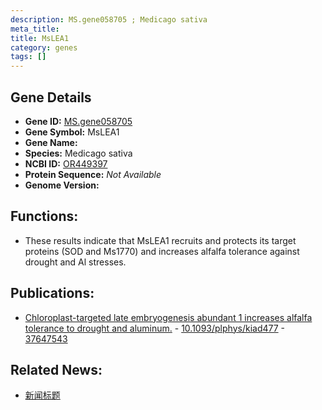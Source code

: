 ```yaml
---
description: MS.gene058705 ; Medicago sativa
meta_title:
title: MsLEA1
category: genes
tags: []
---
```


## Gene Details
- **Gene ID:**	[MS.gene058705](https://www.maizegdb.org/gene_center/gene/MS.gene058705)
- **Gene Symbol:** MsLEA1
- **Gene Name:** 
- **Species:** Medicago sativa
- **NCBI ID:** [ OR449397 ]()
- **Protein Sequence:** *Not Available*
- **Genome Version:** []()

## Functions:
   - These results indicate that MsLEA1 recruits and protects its target proteins (SOD and Ms1770) and increases alfalfa tolerance against drought and Al stresses.

## Publications:
   - [Chloroplast-targeted late embryogenesis abundant 1 increases alfalfa tolerance to drought and aluminum.]( https://academic.oup.com/plphys/advance-article/doi/10.1093/plphys/kiad477/7255831 ) - [10.1093/plphys/kiad477]( https://academic.oup.com/plphys/advance-article/doi/10.1093/plphys/kiad477/7255831 ) - [37647543](https://pubmed.ncbi.nlm.nih.gov/37647543/)

## Related News:
   - [新闻标题](https://mp.weixin.qq.com/s/gzZMgr8YXc8h5S8RAEEZRg)
